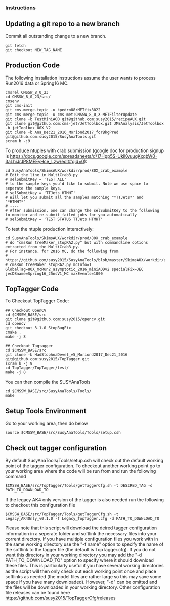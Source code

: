 ### Instructions

## Updating a git repo to a new branch 

Commit all outstanding change to a new branch.
```
git fetch
git checkout NEW_TAG_NAME
```

## Production Code

The following installation instructions assume the user wants to process Run2016 data or Spring16 MC.

```
cmsrel CMSSW_8_0_23
cd CMSSW_8_0_23/src/
cmsenv
git cms-init
git cms-merge-topic -u kpedro88:METfix8022
git cms-merge-topic -u cms-met:CMSSW_8_0_X-METFilterUpdate
git clone -b TestMiniAOD git@github.com:susy2015/recipeAUX.git
git clone git@github.com:cms-jet/JetToolbox.git JMEAnalysis/JetToolbox -b jetToolbox_80X_V2
git clone -b Ana_Dec21_2016_Moriond2017_forBkgPred git@github.com:susy2015/SusyAnaTools.git
scram b -j9
```

To produce ntuples with crab submission (google doc for production signup is https://docs.google.com/spreadsheets/d/17Hpp5S-UkiKvuugKxqbW0-3aLhiJrJP8MEEyHce_Lzw/edit#gid=0):
```
cd SusyAnaTools/SkimsAUX/workdir/prod/80X_crab_example
# Edit the line in MultiCrab3.py
# selSubmitKey = 'TEST ALL'
# to the sample keys you'd like to submit. Note we use space to seperate the sample keys.
# selSubmitKey = 'TTJets HTMHT'
# Will let you submit all the samples matching "*TTJets*" and "*HTMHT*"
# ----
# After submission, one can change the selSubmitKey to the following to monitor and re-submit failed jobs for you automatically
# selSubmitKey = 'TEST STATUS TTJets HTMHT'
```

To test the ntuple production interactively:
```
cd SusyAnaTools/SkimsAUX/workdir/prod/80X_crab_example
# do "cmsRun treeMaker_stopRA2.py" but with commandline options extracted from the MultiCrab3.py.
# For instance, for 2016 MC, do the following from
# https://github.com/susy2015/SusyAnaTools/blob/master/SkimsAUX/workdir/prod/80X_crab_example/MultiCrab3.py#L271:
# cmsRun treeMaker_stopRA2.py mcInfo=1 GlobalTag=80X_mcRun2_asymptotic_2016_miniAODv2 specialFix=JEC jecDBname=Spring16_25nsV1_MC maxEvents=1000
```

## TopTagger Code

To Checkout TopTagger Code:

```
## Checkout OpenCV
cd $CMSSW_BASE/src
git clone git@github.com:susy2015/opencv.git
cd opencv
git checkout 3.1.0_StopBugFix
cmake .
make -j 8

## Checkout Tagtagger
cd $CMSSW_BASE/src
git clone -b HadStopAnaDevel_v5_Moriond2017_Dec21_2016 git@github.com:susy2015/TopTagger.git
scram b -j 8
cd TopTagger/TopTagger/test/
make -j 8 
```

You can then compile the SUSYAnaTools
```
cd $CMSSW_BASE/src/SusyAnaTools/Tools/
make
```

## Setup Tools Environment
Go to your working area, then do below
```
source $CMSSW_BASE/src/SusyAnaTools/Tools/setup.csh
```

## Check out tagger configuration 
By default SusyAnaTools/Tools/setup.csh will check out the default working point of the tagger configuration. To checkout another working point go to your working area where the code will be run from and run the following command 
```
$CMSSW_BASE/src/TopTagger/Tools/getTaggerCfg.sh -t DESIRED_TAG -d PATH_TO_DOWNLOAD_TO
```
If the legacy AK4 only version of the tagger is also needed run the following to checkout this configuration file
```
$CMSSW_BASE/src/TopTagger/Tools/getTaggerCfg.sh -t Legacy_AK4Only_v0.1.0 -f Legacy_TopTagger.cfg -d PATH_TO_DOWNLOAD_TO
```

Please note that this script will download the deired tagger configuration information in a seperate folder and softlink the necessary files into your corrent directory.  If you have multiple configuration files you work with in the same working directory use the "-f name" option to specify the name of the softlink to the tagger file (the default is TopTagger.cfg).  If you do not want this directory in your working directory you may add the "-d PATH_TO_DOWNLOAD_TO" option to specify where it should download these files.  This is particularly useful if you have several working directories as the script will then only check out each working point once and place softlinks as needed (the model files are rather large so this may save some space if you have many downloaded).  However, "-d" can be omitted and the files will be downloaded in your working directory.  Other configuration file releases can be found here https://github.com/susy2015/TopTaggerCfg/releases
